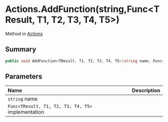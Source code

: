 # Actions.AddFunction(string,Func<TResult, T1, T2, T3, T4, T5>)

Method in [Actions](/api/csharp/yarn.unity.actions.md)

## Summary



```csharp
public void AddFunction<TResult, T1, T2, T3, T4, T5>(string name, Func<TResult, T1, T2, T3, T4, T5> implementation);
```

## Parameters

|Name|Description|
|:---|:---|
|`string` name||
|`Func<TResult, T1, T2, T3, T4, T5>` implementation||


